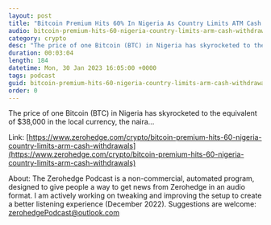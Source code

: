 ```yaml
---
layout: post
title: "Bitcoin Premium Hits 60% In Nigeria As Country Limits ATM Cash Withdrawals"
audio: bitcoin-premium-hits-60-nigeria-country-limits-arm-cash-withdrawals-0
category: crypto
desc: "The price of one Bitcoin (BTC) in Nigeria has skyrocketed to the equivalent of $38,000 in the local currency, the naira..."
duration: 00:03:04
length: 184
datetime: Mon, 30 Jan 2023 16:05:00 +0000
tags: podcast
guid: bitcoin-premium-hits-60-nigeria-country-limits-arm-cash-withdrawals-0
order: 0
---
```

The price of one Bitcoin (BTC) in Nigeria has skyrocketed to the equivalent of $38,000 in the local currency, the naira...

Link: [https://www.zerohedge.com/crypto/bitcoin-premium-hits-60-nigeria-country-limits-arm-cash-withdrawals](https://www.zerohedge.com/crypto/bitcoin-premium-hits-60-nigeria-country-limits-arm-cash-withdrawals)

About: The Zerohedge Podcast is a non-commercial, automated program, designed to give people a way to get news from Zerohedge in an audio format.  I am actively working on tweaking and improving the setup to create a better listening experience (December 2022).  Suggestions are welcome: [zerohedgePodcast@outlook.com](mailto:zerohedgePodcast@outlook.com)